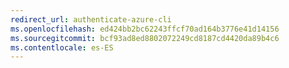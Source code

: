 ```yaml
---
redirect_url: authenticate-azure-cli
ms.openlocfilehash: ed424bb2bc62243ffcf70ad164b3776e41d14156
ms.sourcegitcommit: bcf93ad8ed8802072249cd8187cd4420da89b4c6
ms.contentlocale: es-ES
---
```

